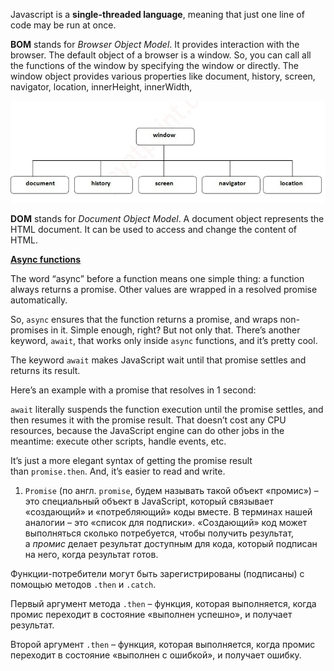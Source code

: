 Javascript is a **single-threaded language**, meaning that just one line of code may be run at once.

**BOM** stands for _Browser Object Model_. It provides interaction with the browser. The default object of a browser is a window. So, you can call all the functions of the window by specifying the window or directly. The window object provides various properties like document, history, screen, navigator, location, innerHeight, innerWidth,

![Untitled 92.png](Untitled%2092.png)

**DOM** stands for _Document Object Model_. A document object represents the HTML document. It can be used to access and change the content of HTML.

[**Async functions**](https://javascript.info/async-await#async-functions)

The word “async” before a function means one simple thing: a function always returns a promise. Other values are wrapped in a resolved promise automatically.

So, `async` ensures that the function returns a promise, and wraps non-promises in it. Simple enough, right? But not only that. There’s another keyword, `await`, that works only inside `async` functions, and it’s pretty cool.

The keyword `await` makes JavaScript wait until that promise settles and returns its result.

Here’s an example with a promise that resolves in 1 second:

`await` literally suspends the function execution until the promise settles, and then resumes it with the promise result. That doesn’t cost any CPU resources, because the JavaScript engine can do other jobs in the meantime: execute other scripts, handle events, etc.

It’s just a more elegant syntax of getting the promise result than `promise.then`. And, it’s easier to read and write.

  

1. `Promise` (по англ. `promise`, будем называть такой объект «промис») – это специальный объект в JavaScript, который связывает «создающий» и «потребляющий» коды вместе. В терминах нашей аналогии – это «список для подписки». «Создающий» код может выполняться сколько потребуется, чтобы получить результат, а _промис_ делает результат доступным для кода, который подписан на него, когда результат готов.

Функции-потребители могут быть зарегистрированы (подписаны) с помощью методов `.then` и `.catch`.

Первый аргумент метода `.then` – функция, которая выполняется, когда промис переходит в состояние «выполнен успешно», и получает результат.

Второй аргумент `.then` – функция, которая выполняется, когда промис переходит в состояние «выполнен с ошибкой», и получает ошибку.